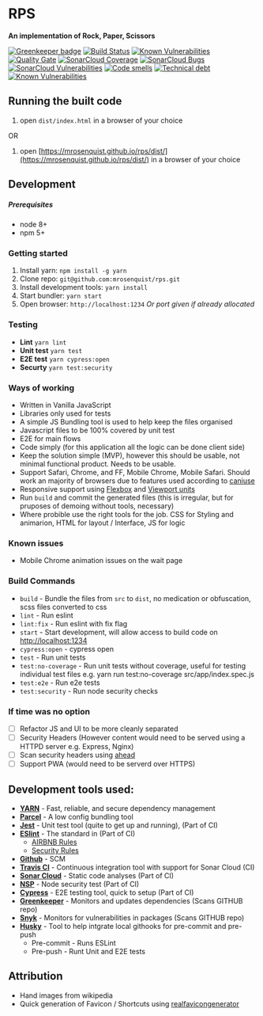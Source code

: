 # RPS

**An implementation of Rock, Paper, Scissors**

[![Greenkeeper badge](https://badges.greenkeeper.io/mrosenquist/rps.svg)](https://greenkeeper.io/)
[![Build Status](https://travis-ci.org/mrosenquist/rps.svg?branch=master)](https://travis-ci.org/mrosenquist/rps)
[![Known Vulnerabilities](https://snyk.io/test/github/mrosenquist/rps/badge.svg?targetFile=package.json)](https://snyk.io/test/github/mrosenquist/rps?targetFile=package.json)
[![Quality Gate](https://sonarcloud.io/api/badges/gate?key=mrosenquist.rps)](https://sonarcloud.io/dashboard?id=mrosenquist.rps)
[![SonarCloud Coverage](https://sonarcloud.io/api/badges/measure?key=mrosenquist.rps&metric=coverage)](https://sonarcloud.io/component_measures/metric/coverage/list?id=mrosenquist.rps)
[![SonarCloud Bugs](https://sonarcloud.io/api/badges/measure?key=mrosenquist.rps&metric=bugs)](https://sonarcloud.io/component_measures/metric/reliability_rating/list?id=mrosenquist.rps)
[![SonarCloud Vulnerabilities](https://sonarcloud.io/api/badges/measure?key=mrosenquist.rps&metric=vulnerabilities)](https://sonarcloud.io/component_measures/metric/security_rating/list?id=mrosenquist.rps)
[![Code smells](https://sonarcloud.io/api/badges/measure?key=mrosenquist.rps&metric=code_smells)](https://sonarcloud.io/component_measures?id=mrosenquist.rps&metric=code_smells)
[![Technical debt](https://sonarcloud.io/api/badges/measure?key=mrosenquist.rps&metric=sqale_index)](https://sonarcloud.io/component_measures?id=mrosenquist.rps&metric=sqale_index)
[![Known Vulnerabilities](https://snyk.io/test/github/mrosenquist/rps/badge.svg?targetFile=package.json)](https://snyk.io/test/github/mrosenquist/rps?targetFile=package.json)

## Running the built code
 1. open `dist/index.html` in a browser of your choice
 
 OR 
 
 1. open [https://mrosenquist.github.io/rps/dist/](https://mrosenquist.github.io/rps/dist/) in a browser of your choice
 
 
## Development 

##### _Prerequisites_
 * node 8+
 * npm 5+

### Getting started
 
 1. Install yarn: `npm install -g yarn`
 1. Clone repo: `git@github.com:mrosenquist/rps.git`
 1. Install development tools: `yarn install`
 1. Start bundler: `yarn start`
 1. Open browser: `http://localhost:1234`
    _Or port given if already allocated_
    
### Testing
 * **Lint** `yarn lint`
 * **Unit test** `yarn test`
 * **E2E test** `yarn cypress:open`
 * **Securty** `yarn test:security`

### Ways of working
 * Written in Vanilla JavaScript
 * Libraries only used for tests
 * A simple JS Bundling tool is used to help keep the files organised
 * Javascript files to be 100% covered by unit test 
 * E2E for main flows 
 * Code simply (for this application all the logic can be done client side)
 * Keep the solution simple (MVP), however this should be usable, not minimal functional product. Needs to be usable.
 * Support Safari, Chrome, and FF, Mobile Chrome, Mobile Safari. Should work an majority of browsers due to features used according to [caniuse](https://caniuse.com)
 * Responsive support using [Flexbox](https://caniuse.com/#feat=flexbox) and [Viewport units](https://caniuse.com/#feat=viewport-units)
 * Run `build` and commit the generated files (this is irregular, but for pruposes of demoing without tools, necessary)
 * Where probible use the right tools for the job. CSS for Styling and animarion, HTML for layout / Interface, JS for logic

### Known issues
 * Mobile Chrome animation issues on the wait page

### Build Commands
 * `build` - Bundle the files from `src` to `dist`, no medication or obfuscation, scss files converted to css
 * `lint` -  Run eslint
 * `lint:fix` - Run eslint with fix flag
 * `start` - Start development, will allow access to build code on [http://localhost:1234](http://localhost:1234)
 * `cypress:open` -    cypress open
 * `test` - Run unit tests
 * `test:no-coverage` - Run unit tests without coverage, useful for testing individual test  files e.g. yarn run test:no-coverage src/app/index.spec.js
 * `test:e2e` - Run e2e tests
 * `test:security` - Run node security checks

### If time was no option 
 - [ ] Refactor JS and UI to be more cleanly separated
 - [ ] Security Headers (However content would need to be served using a HTTPD server e.g. Express, Nginx)
 - [ ] Scan security headers using [ahead](https://github.com/mrosenquist/ahead) 
 - [ ] Support PWA (would need to be serverd over HTTPS) 
 
## Development tools used:
 * **[YARN](https://yarnpkg.com/lang/en/)** - Fast, reliable, and secure dependency management
 * **[Parcel](https://parceljs.org)** - A low config bundling tool
 * **[Jest](https://facebook.github.io/jest/)** - Unit test tool (quite to get up and running), (Part of CI)
 * **[ESlint](https://eslint.org/)** - The standard in (Part of CI)
   * [AIRBNB Rules](https://github.com/airbnb/javascript)
   * [Security Rules](https://github.com/nodesecurity/eslint-plugin-security)
 * **[Github](https://github.com/mrosenquist/rps)** - SCM 
 * **[Travis CI](https://travis-ci.org/mrosenquist/rps)** - Continuous integration tool with support for Sonar Cloud (CI)
 * **[Sonar Cloud](https://sonarcloud.io/dashboard?id=mrosenquist.rps)** - Static code analyses (Part of CI)
 * **[NSP](https://nodesecurity.io/)** - Node security test (Part of CI)
 * **[Cypress](https://www.cypress.io/)** - E2E testing tool, quick to setup (Part of CI)
 * **[Greenkeeper](https://greenkeeper.io/)** - Monitors and updates dependencies (Scans GITHUB repo)
 * **[Snyk](https://snyk.io/org/mrosenquist-github-marketplace/projects?)** - Monitors for vulnerabilities in packages (Scans GITHUB repo)
 * **[Husky](https://github.com/typicode/husky)** - Tool to help intgrate local githooks for pre-commit and pre-push
   * Pre-commit - Runs ESLint
   * Pre-push - Runt Unit and E2E tests
 
## Attribution
 * Hand images from wikipedia
 * Quick generation of Favicon / Shortcuts using [realfavicongenerator](https://realfavicongenerator.net)
